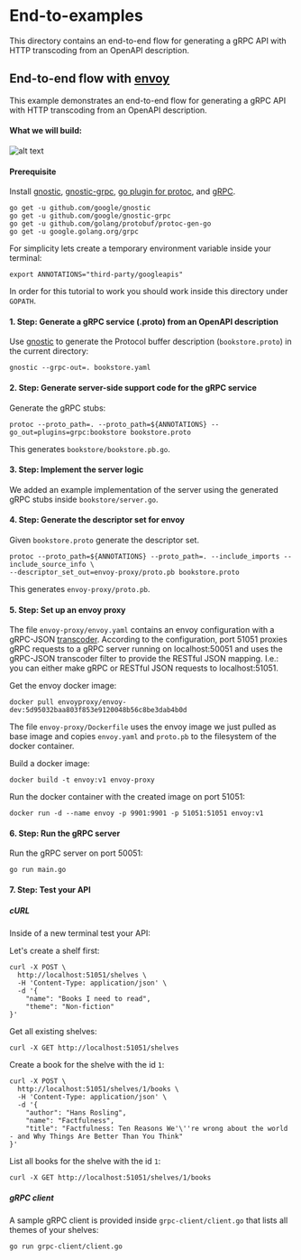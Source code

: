# End-to-examples
This directory contains an end-to-end flow for generating a gRPC API with HTTP transcoding from an OpenAPI description.

## End-to-end flow with [envoy](https://www.envoyproxy.io/)

This example demonstrates an end-to-end flow for generating a gRPC API with HTTP transcoding from an
OpenAPI description.


#### What we will build:
![alt text](https://raw.githubusercontent.com/google/gnostic-grpc/master/examples/images/end-to-end-envoy.png "gRPC with Transcoding")

#### Prerequisite
Install [gnostic](https://github.com/google/gnostic), [gnostic-grpc](https://github.com/google/gnostic-grpc),
[go plugin for protoc](https://github.com/golang/protobuf/protoc-gen-go), and [gRPC](https://grpc.io/).

    go get -u github.com/google/gnostic
    go get -u github.com/google/gnostic-grpc
    go get -u github.com/golang/protobuf/protoc-gen-go
    go get -u google.golang.org/grpc
    
For simplicity lets create a temporary environment variable inside your terminal:
    
    export ANNOTATIONS="third-party/googleapis"
    
In order for this tutorial to work you should work inside this directory under `GOPATH`.

#### 1. Step: Generate a gRPC service (.proto) from an OpenAPI description

Use [gnostic](https://github.com/google/gnostic) to generate the Protocol buffer 
description (`bookstore.proto`) in the current directory:

    gnostic --grpc-out=. bookstore.yaml

#### 2. Step: Generate server-side support code for the gRPC service
Generate the gRPC stubs:
    
    protoc --proto_path=. --proto_path=${ANNOTATIONS} --go_out=plugins=grpc:bookstore bookstore.proto
    
 This generates `bookstore/bookstore.pb.go`.

#### 3. Step: Implement the server logic
We added an example implementation of the server using the generated gRPC stubs inside `bookstore/server.go`.

#### 4. Step: Generate the descriptor set for envoy
Given `bookstore.proto` generate the descriptor set.
    
    protoc --proto_path=${ANNOTATIONS} --proto_path=. --include_imports --include_source_info \
    --descriptor_set_out=envoy-proxy/proto.pb bookstore.proto
    
This generates `envoy-proxy/proto.pb`.

#### 5. Step: Set up an envoy proxy
The file `envoy-proxy/envoy.yaml` contains an envoy configuration with a gRPC-JSON [transcoder](https://www.envoyproxy.io/docs/envoy/latest/configuration/http_filters/grpc_json_transcoder_filter).
According to the configuration, port 51051 proxies gRPC requests to a gRPC server running on localhost:50051 and uses 
the gRPC-JSON transcoder filter to provide the RESTful JSON mapping. I.e.: you can either make gRPC or RESTful JSON 
requests to localhost:51051.
  
Get the envoy docker image:

    docker pull envoyproxy/envoy-dev:5d95032baa803f853e9120048b56c8be3dab4b0d  
  
The file `envoy-proxy/Dockerfile` uses the envoy image we just pulled as base image and copies `envoy.yaml`
and `proto.pb` to the filesystem of the docker container.  

Build a docker image:

    docker build -t envoy:v1 envoy-proxy
    
Run the docker container with the created image on port 51051:

    docker run -d --name envoy -p 9901:9901 -p 51051:51051 envoy:v1
    
#### 6. Step: Run the gRPC server
Run the gRPC server on port 50051:

    go run main.go

#### 7. Step: Test your API

##### cURL
Inside of a new terminal test your API:

Let's create a shelf first:

    curl -X POST \
      http://localhost:51051/shelves \
      -H 'Content-Type: application/json' \
      -d '{
        "name": "Books I need to read",
        "theme": "Non-fiction"
    }'
    
Get all existing shelves:

    curl -X GET http://localhost:51051/shelves
    
Create a book for the shelve with the id `1`:
    
    curl -X POST \
      http://localhost:51051/shelves/1/books \
      -H 'Content-Type: application/json' \
      -d '{
        "author": "Hans Rosling",
        "name": "Factfulness",
        "title": "Factfulness: Ten Reasons We'\''re wrong about the world - and Why Things Are Better Than You Think"
    }'
    
    
List all books for the shelve with the id `1`:

    curl -X GET http://localhost:51051/shelves/1/books
    
    
##### gRPC client

A sample gRPC client is provided inside `grpc-client/client.go` that lists all themes of your shelves:

    go run grpc-client/client.go
